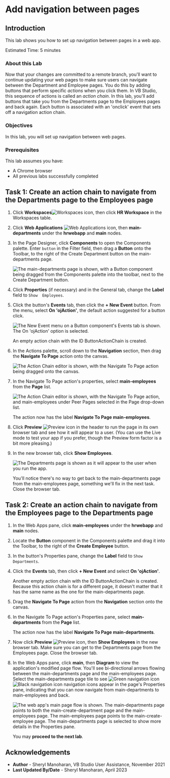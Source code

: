 # Add navigation between pages

## Introduction

This lab shows you how to set up navigation between pages in a web app.

Estimated Time: 5 minutes

### About this Lab

Now that your changes are committed to a remote branch, you'll want to continue updating your web pages to make sure users can navigate between the Department and Employee pages. You do this by adding buttons that perform specific _actions_ when you click them. In VB Studio, this sequence of actions is called an _action chain_. In this lab, you'll add buttons that take you from the Departments page to the Employees pages and back again. Each button is associated with an 'onclick' event that sets off a navigation action chain.

### Objectives

In this lab, you will set up navigation between web pages.

### Prerequisites

This lab assumes you have:

* A Chrome browser
* All previous labs successfully completed

## Task 1: Create an action chain to navigate from the Departments page to the Employees page

1. Click **Workspaces**![Workspaces icon](images/vbs-workspaces-icon.png), then click **HR Workspace** in the Workspaces table.
2. Click **Web Applications** ![Web Applications icon](images/web-applications-icon.png), then **main-departments** under the **hrwebapp** and **main** nodes.
3. In the Page Designer, click **Components** to open the Components palette. Enter `button` in the Filter field, then drag a **Button** onto the Toolbar, to the right of the Create Department button on the main-departments page.

    ![The main-departments page is shown, with a Button component being dragged from the Components palette into the toolbar, next to the Create Department button.](images/departments-button.png "")

4. Click **Properties** (if necessary) and in the General tab, change the **Label** field to `Show  Employees`.
5. Click the button's **Events** tab, then click the **\+ New Event** button. From the menu, select **On 'ojAction'**, the default action suggested for a button click.

    ![The New Event menu on a Button component's Events tab is shown. The On 'ojAction' option is selected.](images/departments-button-events.png "")

    An empty action chain with the ID ButtonActionChain is created.

6. In the Actions palette, scroll down to the **Navigation** section, then drag the **Navigate To Page** action onto the canvas.

    ![The Action Chain editor is shown, with the Navigate To Page action being dragged onto the canvas.](images/new-buttonactionchain.png "")

7. In the Navigate To Page action's properties, select **main-employees** from the **Page** list.

    ![The Action Chain editor is shown, with the Navigate To Page action, and main-employees under Peer Pages selected in the Page drop-down list.](images/departments-button-events-navigate.png "")

    The action now has the label **Navigate To Page main-employees**.

8. Click **Preview** ![Preview icon](images/preview-icon.png) in the header to run the page in its own browser tab and see how it will appear to a user. (You can use the Live mode to test your app if you prefer, though the Preview form factor is a bit more pleasing.)

9. In the new browser tab, click **Show Employees**.

    ![The Departments page is shown as it will appear to the user when you run the app.](images/preview.png "")

    You'll notice there's no way to get back to the main-departments page from the main-employees page, something we'll fix in the next task. Close the browser tab.

## Task 2: Create an action chain to navigate from the Employees page to the Departments page

1. In the Web Apps pane, click **main-employees** under the **hrwebapp** and **main** nodes.
2. Locate the **Button** component in the Components palette and drag it into the Toolbar, to the right of the **Create Employee** button.
3. In the button's Properties pane, change the **Label** field to `Show Departments`.
4. Click the **Events** tab, then click **+ New Event** and select **On 'ojAction'**.

    Another empty action chain with the ID ButtonActionChain is created. Because this action chain is for a different page, it doesn't matter that it has the same name as the one for the main-departments page.

5. Drag the **Navigate To Page** action from the **Navigation** section onto the canvas.
6. In the Navigate To Page action's Properties pane, select **main-departments** from the **Page** list.

    The action now has the label **Navigate To Page main-departments**.

7. Now click **Preview** ![Preview icon](images/preview-icon.png), then **Show Employees** in the new browser tab. Make sure you can get to the Departments page from the Employees page. Close the browser tab.
8. In the Web Apps pane, click **main**, then **Diagram** to view the application's modified page flow. You'll see bi-directional arrows flowing between the main-departments page and the main-employees page. Select the main-departments page tile to see ![Green navigation icon](images/diagram-navigation-icon-green.png) ![Black navigation icon](images/diagram-navigation-icon-black.png) navigation icons appear in the page's Properties pane, indicating that you can now navigate from main-departments to main-employees and back.

    ![The web app's main page flow is shown. The main-departments page points to both the main-create-department page and the main-employees page. The main-employees page points to the main-create-employee page. The main-departments page is selected to show more details in the Properties pane.](images/page-flow.png "")

   You may **proceed to the next lab**.

## Acknowledgements

* **Author** - Sheryl Manoharan, VB Studio User Assistance, November 2021
* **Last Updated By/Date** - Sheryl Manoharan, April 2023
